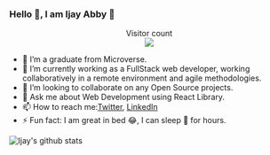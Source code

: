 ### Hello 👋, I am Ijay Abby 🤝 

<p align="center"> 
  Visitor count<br>
  <img src="https://profile-counter.glitch.me/IjayAbby/count.svg" />
</p>

- 🔭 I’m a graduate from Microverse.
- 🌱 I’m currently working as a FullStack web developer, working collaboratively in a remote environment and agile methodologies. 
- 👯 I’m looking to collaborate on any Open Source projects.
- 💬 Ask me about Web Development using React Library.
- 📫 How to reach me:[Twitter](https://twitter.com/Ijay_js), [LinkedIn](https://www.linkedin.com/in/ijayabby4/)
- ⚡ Fun fact: I am great in bed 😂, I can sleep 🛌 for hours.

![Ijay's github stats](https://github-readme-stats.vercel.app/api?username=IjayAbby&show_icons=true&theme=dracula)
